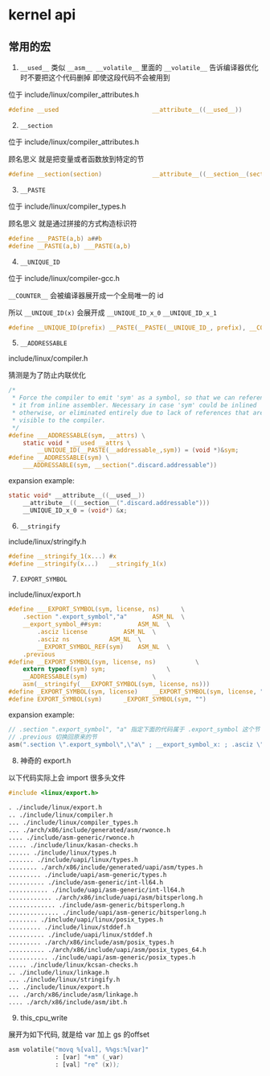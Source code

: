 # kernel api

## 常用的宏

1. `__used__` 类似 `__asm__ __volatile__` 里面的 `__volatile__` 告诉编译器优化时不要把这个代码删掉 即使这段代码不会被用到


位于 include/linux/compiler_attributes.h

```c
#define __used                          __attribute__((__used__))
```

2. `__section`

位于 include/linux/compiler_attributes.h

顾名思义 就是把变量或者函数放到特定的节

```c
#define __section(section)              __attribute__((__section__(section)))
```

3. `__PASTE`


位于 include/linux/compiler_types.h

顾名思义 就是通过拼接的方式构造标识符 

```c
#define ___PASTE(a,b) a##b
#define __PASTE(a,b) ___PASTE(a,b)
```

4. `__UNIQUE_ID`

位于 include/linux/compiler-gcc.h

`__COUNTER__` 会被编译器展开成一个全局唯一的 id

所以 `__UNIQUE_ID(x)` 会展开成 `__UNIQUE_ID_x_0` `__UNIQUE_ID_x_1`

```c
#define __UNIQUE_ID(prefix) __PASTE(__PASTE(__UNIQUE_ID_, prefix), __COUNTER__)
```

5. `__ADDRESSABLE`

include/linux/compiler.h

猜测是为了防止内联优化

```c
/*
 * Force the compiler to emit 'sym' as a symbol, so that we can reference
 * it from inline assembler. Necessary in case 'sym' could be inlined
 * otherwise, or eliminated entirely due to lack of references that are
 * visible to the compiler.
 */
#define ___ADDRESSABLE(sym, __attrs) \
	static void * __used __attrs \
		__UNIQUE_ID(__PASTE(__addressable_,sym)) = (void *)&sym;
#define __ADDRESSABLE(sym) \
	___ADDRESSABLE(sym, __section(".discard.addressable"))
```

expansion example:

```c
static void* __attribute__((__used__))
    __attribute__((__section__(".discard.addressable")))
    __UNIQUE_ID_x_0 = (void*) &x;
```

6. `__stringify`

include/linux/stringify.h

```c
#define __stringify_1(x...)	#x
#define __stringify(x...)	__stringify_1(x)
```


7. `EXPORT_SYMBOL`


include/linux/export.h

```c
#define ___EXPORT_SYMBOL(sym, license, ns)		\
	.section ".export_symbol","a"		ASM_NL	\
	__export_symbol_##sym:			ASM_NL	\
		.asciz license			ASM_NL	\
		.asciz ns			ASM_NL	\
		__EXPORT_SYMBOL_REF(sym)	ASM_NL	\
	.previous
#define __EXPORT_SYMBOL(sym, license, ns)			\
	extern typeof(sym) sym;					\
	__ADDRESSABLE(sym)					\
	asm(__stringify(___EXPORT_SYMBOL(sym, license, ns)))
#define _EXPORT_SYMBOL(sym, license)	__EXPORT_SYMBOL(sym, license, "")
#define EXPORT_SYMBOL(sym)		_EXPORT_SYMBOL(sym, "")
```
 

expansion example:

```c
// .section ".export_symbol", "a" 指定下面的代码属于 .export_symbol 这个节 allocatable 
// .previous 切换回原来的节
asm(".section \".export_symbol\",\"a\" ; __export_symbol_x: ; .asciz \"\" ; .asciz \"\" ; .balign 8 ; .quad x ; .previous")
```


8. 神奇的 export.h 

以下代码实际上会 import 很多头文件

```c
#include <linux/export.h> 
```

```txt
. ./include/linux/export.h
.. ./include/linux/compiler.h
... ./include/linux/compiler_types.h
... ./arch/x86/include/generated/asm/rwonce.h
.... ./include/asm-generic/rwonce.h
..... ./include/linux/kasan-checks.h
...... ./include/linux/types.h
....... ./include/uapi/linux/types.h
........ ./arch/x86/include/generated/uapi/asm/types.h
......... ./include/uapi/asm-generic/types.h
.......... ./include/asm-generic/int-ll64.h
........... ./include/uapi/asm-generic/int-ll64.h
............ ./arch/x86/include/uapi/asm/bitsperlong.h
............. ./include/asm-generic/bitsperlong.h
.............. ./include/uapi/asm-generic/bitsperlong.h
........ ./include/uapi/linux/posix_types.h
......... ./include/linux/stddef.h
.......... ./include/uapi/linux/stddef.h
......... ./arch/x86/include/asm/posix_types.h
.......... ./arch/x86/include/uapi/asm/posix_types_64.h
........... ./include/uapi/asm-generic/posix_types.h
..... ./include/linux/kcsan-checks.h
.. ./include/linux/linkage.h
... ./include/linux/stringify.h
... ./include/linux/export.h
... ./arch/x86/include/asm/linkage.h
.... ./arch/x86/include/asm/ibt.h
```

9. this_cpu_write

展开为如下代码, 就是给 var 加上 gs 的offset

```asm
asm volatile("movq %[val], %%gs:%[var]"
             : [var] "+m" (_var)
             : [val] "re" (x));
```
